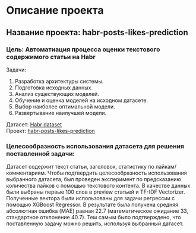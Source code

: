 # Описание проекта
## Название проекта: habr-posts-likes-prediction
### Цель: Автоматиация процесса оценки текстового содержимого статьи на Habr

Задачи:
1. Разработка архитектуры системы.
2. Подготовка исходных данных.
3. Анализ существующих моделей.
4. Обучение и оценка моделей на исходном датасете.
5. Выбор наиболее оптимальной модели.
6. Развертывание наилучшей модели.  

Датасет: [Habr dataset](https://huggingface.co/datasets/IlyaGusev/habr)  
Проект: [habr-posts-likes-prediction](https://github.com/P-a-V-e-LL/habr-posts-likes-prediction)

### Целесообразность использования датасета для решения поставленной задачи:
Датасет содержит текст статьи, заголовок, статистику по лайкам/комментариям.
Чтобы подтвердить целесообразность использования выбранного датасета, был проведен эксперимент по предсказанию количества лайков с помощью текстового контента. В качестве данных были выбраны первые 100 слов в preview статьей и TF-IDF Vectorizer. Полученные вектора были использованы для задачи регрессии с помощью XGBoost Regressor. В результате была получена средняя абсолютная ошибка (MAE) равная 22.7 (математическое ожидание 33, стандартное отклонение 40.7). Тем самым было подтверждено, что поставленную задачу можно решить, используя выбранный датасет.
